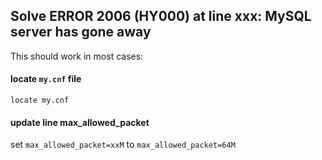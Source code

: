 ## Solve ERROR 2006 (HY000) at line xxx: MySQL server has gone away

This should work in most cases:

#### locate `my.cnf` file
```
locate my.cnf
```

#### update line max_allowed_packet

set `max_allowed_packet=xxM` to `max_allowed_packet=64M`

